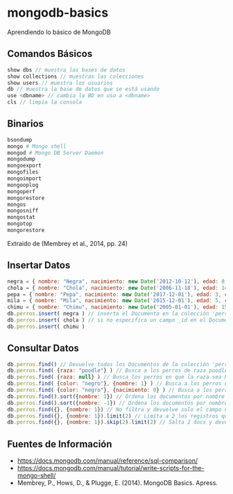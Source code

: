 # mongodb-basics
Aprendiendo lo básico de MongoDB

Comandos Básicos
------------------

```javascript
show dbs // muestra las bases de datos
show collections // muestras las colecciones
show users // muestra los usuarios
db // muestra la base de datos que se está usando
use <dbname> // cambia la BD en uso a <dbname>
cls // limpia la consola
```

Binarios
---------

```bash
bsondump
mongo # Mongo shell
mongod # Mongo DB Server Daemon
mongodump
mongoexport
mongofiles
mongoimport
mongooplog
mongoperf
mongorestore
mongos
mongosniff
mongostat
mongotop
mongorestore
```

Extraído de (Membrey et al., 2014, pp. 24)



Insertar Datos
----------------
```javascript
negra = { nombre: "Negra", nacimiento: new Date('2012-10-12'), edad: 8, color: "negro", tamano: "grande" } // definicion de Documento (JSON)
chola = { nombre: "Chola", nacimiento: new Date('2006-11-18'), edad: 14, color: "negro", tamano: "mediano" }
pepa = { nombre: "Pepa", nacimiento: new Date('2017-12-01'), edad: 3, color: "negro", tamano: "pequeño" }
mila = { nombre: "Mila", nacimiento: new Date('2015-12-01'), edad: 5, color: "negro", tamano: "pequeño", raza: "terrier chileno" }
chimu = { nombre: "Chimu", nacimiento: new Date('2005-01-01'), edad: 15, color: "blanco", tamano: "pequeño", raza: "poodle" } // mongo no exige respetar un esquema, por ej. puedo agregar el campo raza
db.perros.insert( negra ) // inserta el Documento en la colección 'perros'
db.perros.insert( chola ) // si no especifico un campo _id en el Documento, Mongo lo creará automáticamente 
db.perros.insert( chimu )
```

Consultar Datos
-----------------
```javascript
db.perros.find() // Devuelve todos los Documentos de la colección 'perros'
db.perros.find( {raza: "poodle"} ) // Busca a los perros de raza poodle
db.perros.find( {raza: null} ) // Busca los perros en que la raza sea NULL o no esté definida (devuelve 3 docs)
db.perros.find( {color: "negro"}, {nombre: 1} ) // Busca a los perros de color negro y muestra solo el nombre. El _id siempre se muestra
db.perros.find( {color: "negro"}, {nacimiento: 0} ) // Busca a los perros de color negro y muestra todos los campos excepto el de nacimiento
db.perros.find().sort({nombre: 1}) // Ordena los documentos por nombre de manera ASC
db.perros.find().sort({nombre: -1}) // Ordena los documentos por nombre de manera DESC
db.perros.find({}, {nombre: 1}) // No filtra y devuelve solo el campo nombre
db.perros.find({}, {nombre: 1}).limit(2) // Limita a 2 los registros que se devuelven
db.perros.find({}, {nombre: 1}).skip(2).limit(2) // Salta 2 docs y devuelve los 2 sgtes

```

Fuentes de Información
-----------------------

- https://docs.mongodb.com/manual/reference/sql-comparison/ 
- https://docs.mongodb.com/manual/tutorial/write-scripts-for-the-mongo-shell/ 
- Membrey, P., Hows, D., & Plugge, E. (2014). MongoDB Basics. Apress.

